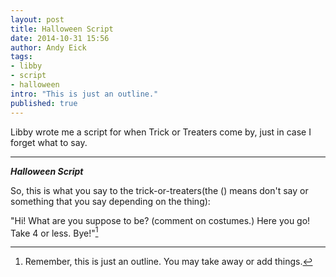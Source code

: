```yaml
---
layout: post
title: Halloween Script
date: 2014-10-31 15:56
author: Andy Eick
tags: 
- libby
- script
- halloween 
intro: "This is just an outline."
published: true
---
```

Libby wrote me a script for when Trick or Treaters come by, just in case I forget what to say.

***

***Halloween Script***

So, this is what you say to the trick-or-treaters(the () means don't say or something that you say depending on the thing):

"Hi! What are you suppose to be? (comment on costumes.) Here you go!  Take 4 or less. Bye!"[^1]

[^1]: Remember, this is just an outline. You may take away or add things.